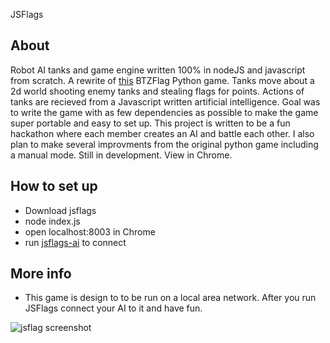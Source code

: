 JSFlags

## About

Robot AI tanks and game engine written 100% in nodeJS and javascript from scratch. A rewrite of [this](https://github.com/chris-clm09/bzflag) BTZFlag Python game. Tanks move about a 2d world shooting enemy tanks and stealing flags for points. Actions of tanks are recieved from a Javascript written artificial intelligence. Goal was to write the game with as few dependencies as possible to make the game super portable and easy to set up. This project is written to be a fun hackathon where each member creates an AI and battle each other. I also plan to make several improvments from the original python game including a manual mode. Still in development. View in Chrome.

## How to set up

- Download jsflags
- node index.js
- open localhost:8003 in Chrome
- run [jsflags-ai](https://github.com/erceth/jsflags-ai) to connect 

## More info

- This game is design to to be run on a local area network.  After you run JSFlags connect your AI to it and have fun.  

![jsflag screenshot](https://dl.dropboxusercontent.com/u/49269350/jsflags.png "jsflag gameplay")
